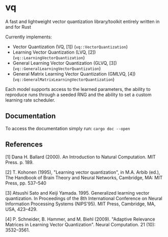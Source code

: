 # vq
A fast and lightweight vector quantization library/toolkit entirely written in and for Rust

Currently implements:
- Vector Quantization (VQ, [1]) (```vq::VectorQuantization```)
- Learning Vector Quantization (LVQ, [2]) (```vq::LearningVectorQuantization```)
- General Learning Vector Quantization (GLVQ, [3])(```vq::GeneralLearningVectorQuantization```)
- General Matrix Learning Vector Quantization (GMLVQ, [4]) (```vq::GeneralMatrixLearningVectorQuantization```)

Each model supports access to the learned parameters, the ability to reproduce runs through a seeded RNG and the ability to set a custom learning rate scheduler.

## Documentation
To access the documentation simply run:
```cargo doc --open```

## References

[1] Dana H. Ballard (2000). An Introduction to Natural Computation. MIT Press. p. 189.

[2] T. Kohonen (1995), "Learning vector quantization", in M.A. Arbib (ed.), The Handbook of Brain Theory and Neural Networks, Cambridge, MA: MIT Press, pp. 537–540

[3] Atsushi Sato and Keiji Yamada. 1995. Generalized learning vector quantization. In Proceedings of the 8th International Conference on Neural Information Processing Systems (NIPS'95). MIT Press, Cambridge, MA, USA, 423–429.

[4] P. Schneider, B. Hammer, and M. Biehl (2009). "Adaptive Relevance Matrices in Learning Vector Quantization". Neural Computation. 21 (10): 3532–3561.
